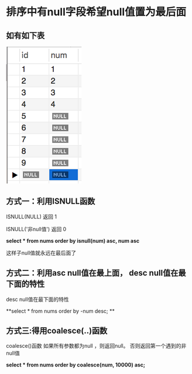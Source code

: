# 排序中有null字段希望null值置为最后面

## 如有如下表

![](/assets/import-2017-08-01-02.png)

## 方式一：利用ISNULL函数

ISNULL\(NULL\)       返回 1

ISNULL\('非null值'\) 返回 0



**select \* from nums order by isnull\(num\) asc, num asc**

这样子null值就永远在最后面了



## 方式二：利用asc null值在最上面， desc null值在最下面的特性

desc null值在最下面的特性

**select \* from nums order by -num desc; **



## 方式三:得用coalesce\(..\)函数

coalesce\(\)函数  如果所有参数都为null ，则返回null。 否则返回第一个遇到的非null值

**select \* from nums order by coalesce\(num, 10000\) asc;**







